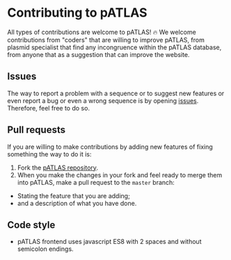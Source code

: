 # Contributing to pATLAS

All types of contributions are welcome to pATLAS! :fire:
We welcome contributions from "coders" that are willing to improve pATLAS, from plasmid specialist that find any incongruence within the
pATLAS database, from anyone that as a suggestion that can improve the website.

## Issues

The way to report a problem with a sequence or to suggest new features or even report a bug or even a wrong sequence is by opening [issues](https://github.com/tiagofilipe12/pATLAS/issues). 
Therefore, feel free to do so.

## Pull requests

If you are willing to make contributions by adding new features of fixing something the way to do it is:

1. Fork the [pATLAS repository](https://github.com/tiagofilipe12/pATLAS).
2. When you make the changes in your fork and feel ready to merge them into pATLAS, make a pull request to the `master` branch:
  - Stating the feature that you are adding;
  - and a description of what you have done.

## Code style

- pATLAS frontend uses javascript ES8 with 2 spaces and without semicolon endings.
